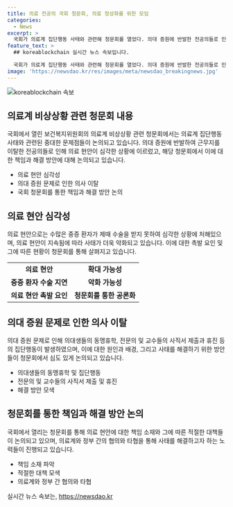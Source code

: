 ```yaml
---
title: 의료 전공의 국회 청문회, 의료 정상화를 위한 모임
categories:
  - News
excerpt: >
  국회가 의료계 집단행동 사태와 관련해 청문회를 열었다. 의대 증원에 반발한 전공의들로 인해 중증 환자들의 치료가 지연되면서 사태가 악화되고 있지만, 국회의 청문회는 사태 해결의 실마리가 될 수 있을 것으로 예상된다. 의료계와 정부는 의대 증원 문제를 두고 서로 책임 공방을 벌이고 있으며, 환자들은 이에 대한 우려를 표현하고 있다. 이에 정부와 의료계는 대화와 타협의 길을 모색해야 할 것으로 예상된다.
feature_text: >
  ## koreablockchain 실시간 뉴스 속보입니다.

  국회가 의료계 집단행동 사태와 관련해 청문회를 열었다. 의대 증원에 반발한 전공의들로 인해 중증 환자들의 치료가 지연되면서 사태가 악화되고 있지만, 국회의 청문회는 사태 해결의 실마리가 될 수 있을 것으로 예상된다. 의료계와 정부는 의대 증원 문제를 두고 서로 책임 공방을 벌이고 있으며, 환자들은 이에 대한 우려를 표현하고 있다. 이에 정부와 의료계는 대화와 타협의 길을 모색해야 할 것으로 예상된다.
image: 'https://newsdao.kr/res/images/meta/newsdao_breakingnews.jpg'
---
```


<p><img src="https://newsdao.kr/res/images/meta/newsdao_breakingnews.jpg" alt="koreablockchain 속보" /></p>

<h2 data-ke-size="size26">의료계 비상상황 관련 청문회 내용</h2>

<p data-ke-size="size16">국회에서 열린 보건복지위원회의 의료계 비상상황 관련 청문회에서는 의료계 집단행동 사태와 관련된 중대한 문제점들이 논의되고 있습니다. 의대 증원에 반발하여 근무지를 이탈한 전공의들로 인해 의료 현안이 심각한 상황에 이르렀고, 해당 청문회에서 이에 대한 책임과 해결 방안에 대해 논의되고 있습니다.</p>

<ul>
<li>의료 현안 심각성</li>
<li>의대 증원 문제로 인한 의사 이탈</li>
<li>국회 청문회를 통한 책임과 해결 방안 논의</li>
</ul>

<h2 data-ke-size="size26">의료 현안 심각성</h2>

<p data-ke-size="size16">의료 현안으로는 수많은 중증 환자가 제때 수술을 받지 못하여 심각한 상황에 처해있으며, 의료 현안이 지속됨에 따라 사태가 더욱 악화되고 있습니다. 이에 대한 촉발 요인 및 그에 따른 현황이 청문회를 통해 살펴지고 있습니다.</p>

<table>
  <tr>
    <td style="text-align: center; height: 17px;"><b>의료 현안</b></td>
    <td style="text-align: center; height: 17px;"><b>확대 가능성</b></td>
  </tr>
  <tr>
    <td style="text-align: center; height: 17px;"><b>중증 환자 수술 지연</b></td>
    <td style="text-align: center; height: 17px;"><b>악화 가능성</b></td>
  </tr>
  <tr>
    <td style="text-align: center; height: 17px;"><b>의료 현안 촉발 요인</b></td>
    <td style="text-align: center; height: 17px;"><b>청문회를 통한 공론화</b></td>
  </tr>
</table>

<h2 data-ke-size="size26">의대 증원 문제로 인한 의사 이탈</h2>

<p data-ke-size="size16">의대 증원 문제로 인해 의대생들의 동맹휴학, 전문의 및 교수들의 사직서 제출과 휴진 등의 집단행동이 발생하였으며, 이에 대한 원인과 배경, 그리고 사태를 해결하기 위한 방안들이 청문회에서 심도 있게 논의되고 있습니다.</p>

<ul>
  <li>의대생들의 동맹휴학 및 집단행동</li>
  <li>전문의 및 교수들의 사직서 제출 및 휴진</li>
  <li>해결 방안 모색</li>
</ul>

<h2 data-ke-size="size26">청문회를 통한 책임과 해결 방안 논의</h2>

<p data-ke-size="size16">국회에서 열리는 청문회를 통해 의료 현안에 대한 책임 소재와 그에 따른 적절한 대책들이 논의되고 있으며, 의료계와 정부 간의 협의와 타협을 통해 사태를 해결하고자 하는 노력들이 진행되고 있습니다.</p>

<ul>
  <li>책임 소재 파악</li>
  <li>적절한 대책 모색</li>
  <li>의료계와 정부 간 협의와 타협</li>
</ul>
실시간 뉴스 속보는, <a href="https://newsdao.kr" rel="dofollow">https://newsdao.kr</a>


